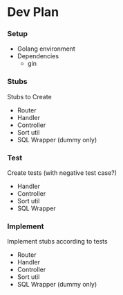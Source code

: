 # Dev Plan

### Setup
- Golang environment
- Dependencies
	- gin

### Stubs

Stubs to Create
- Router
- Handler
- Controller
- Sort util
- SQL Wrapper (dummy only)

### Test

Create tests (with negative test case?)
- Handler
- Controller
- Sort util
- SQL Wrapper

### Implement

Implement stubs according to tests
- Router
- Handler
- Controller
- Sort util
- SQL Wrapper (dummy only)
